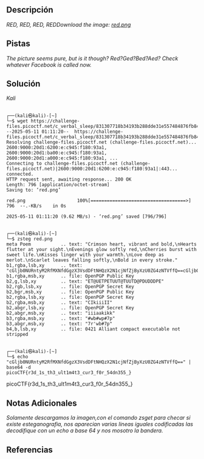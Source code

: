 ## Descripción

*RED, RED, RED, REDDownload the image: [red.png](https://challenge-files.picoctf.net/c_verbal_sleep/831307718b34193b288dde31e557484876fb84978b5818e2627e453a54aa9ba6/red.png)*
## Pistas

*The picture seems pure, but is it though?*
*Red?Ged?Bed?Aed?*
*Check whatever Facebook is called now.*
## Solución

*Kali*
```
                                                                                                      
┌──(kali㉿kali)-[~]
└─$ wget https://challenge-files.picoctf.net/c_verbal_sleep/831307718b34193b288dde31e557484876fb84978b5818e2627e453a54aa9ba6/red.png
--2025-05-11 01:11:20--  https://challenge-files.picoctf.net/c_verbal_sleep/831307718b34193b288dde31e557484876fb84978b5818e2627e453a54aa9ba6/red.png
Resolving challenge-files.picoctf.net (challenge-files.picoctf.net)... 2600:9000:20d1:6200:e:c945:f180:93a1, 2600:9000:20d1:ba00:e:c945:f180:93a1, 2600:9000:20d1:a000:e:c945:f180:93a1, ...
Connecting to challenge-files.picoctf.net (challenge-files.picoctf.net)|2600:9000:20d1:6200:e:c945:f180:93a1|:443... connected.
HTTP request sent, awaiting response... 200 OK
Length: 796 [application/octet-stream]
Saving to: ‘red.png’

red.png                   100%[===================================>]     796  --.-KB/s    in 0s      

2025-05-11 01:11:20 (9.62 MB/s) - ‘red.png’ saved [796/796]

                                                                                                      
┌──(kali㉿kali)-[~]
└─$ zsteg red.png 
meta Poem           .. text: "Crimson heart, vibrant and bold,\nHearts flutter at your sight.\nEvenings glow softly red,\nCherries burst with sweet life.\nKisses linger with your warmth.\nLove deep as merlot.\nScarlet leaves falling softly,\nBold in every stroke."
b1,rgba,lsb,xy      .. text: "cGljb0NURntyM2RfMXNfdGgzX3VsdDFtNHQzX2N1cjNfZjByXzU0ZG4zNTVffQ==cGljb0NURntyM2RfMXNfdGgzX3VsdDFtNHQzX2N1cjNfZjByXzU0ZG4zNTVffQ==cGljb0NURntyM2RfMXNfdGgzX3VsdDFtNHQzX2N1cjNfZjByXzU0ZG4zNTVffQ==cGljb0NURntyM2RfMXNfdGgzX3VsdDFtNHQzX2N1cjNfZjByXzU0ZG4zNTVffQ=="
b1,rgba,msb,xy      .. file: OpenPGP Public Key
b2,g,lsb,xy         .. text: "ET@UETPETUUT@TUUTD@PDUDDDPE"
b2,rgb,lsb,xy       .. file: OpenPGP Secret Key
b2,bgr,msb,xy       .. file: OpenPGP Public Key
b2,rgba,lsb,xy      .. file: OpenPGP Secret Key
b2,rgba,msb,xy      .. text: "CIkiiiII"
b2,abgr,lsb,xy      .. file: OpenPGP Secret Key
b2,abgr,msb,xy      .. text: "iiiaakikk"
b3,rgba,msb,xy      .. text: "#wb#wp#7p"
b3,abgr,msb,xy      .. text: "7r'wb#7p"
b4,b,lsb,xy         .. file: 0421 Alliant compact executable not stripped
                                                    
                                                                                                      
┌──(kali㉿kali)-[~]
└─$ echo "cGljb0NURntyM2RfMXNfdGgzX3VsdDFtNHQzX2N1cjNfZjByXzU0ZG4zNTVffQ==" | base64 -d  
picoCTF{r3d_1s_th3_ult1m4t3_cur3_f0r_54dn355_}   
```

picoCTF{r3d_1s_th3_ult1m4t3_cur3_f0r_54dn355_} 
## Notas Adicionales 

*Solamente descargamos la imagen,con el comando zsget para checar si existe esteganografia, nos aparecian varias lineas iguales codificadas las decodifique con un echo a base 64 y nos mosotro la bandera.*

## Referencias 

